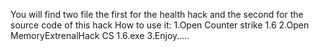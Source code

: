 You will find two file the first for the health hack and the second for the source code of this hack
How to use it:
1.Open Counter strike 1.6
2.Open MemoryExtrenalHack CS 1.6.exe
3.Enjoy.....
